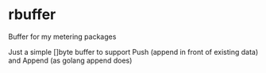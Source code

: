 # rbuffer
Buffer for my metering packages


Just a simple []byte buffer to support Push (append in front of existing data) and Append (as golang append does)